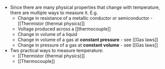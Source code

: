 - Since there are many physical properties that change with temperature, there are multiple ways to measure it. E.g.
	- Change in resistance of a metallic conductor or semiconductor - [[Thermistor (thermal physics)]]
	- Voltage produced across a [[thermocouple]]
	- Change in volume of a liquid
	- Change in volume of a gas at **constant pressure** - see [[Gas laws]]
	- Change in pressure of a gas at **constant volume** - see [[Gas laws]]
- Two practical ways to measure temperature:
	- [[Thermistor (thermal physics)]]
	- [[Thermocouple]]